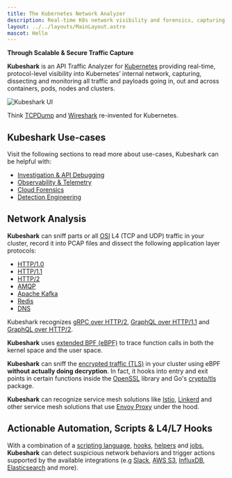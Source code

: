 ```yaml
---
title: The Kubernetes Network Analyzer
description: Real-time K8s network visibility and forensics, capturing and monitoring all traffic and payloads going in, out and across containers, pods, nodes and clusters.
layout: ../../layouts/MainLayout.astro
mascot: Hello
---
```


**Through Scalable & Secure Traffic Capture**

**Kubeshark** is an API Traffic Analyzer for [Kubernetes](https://kubernetes.io/) providing real-time, protocol-level visibility into Kubernetes’ internal network, capturing, dissecting and monitoring all traffic and payloads going in, out and across containers, pods, nodes and clusters.

![Kubeshark UI](/kubeshark-ui.png)

Think [TCPDump](https://en.wikipedia.org/wiki/Tcpdump) and [Wireshark](https://www.wireshark.org/) re-invented for Kubernetes.

## Kubeshark Use-cases

Visit the following sections to read more about use-cases, Kubeshark can be helpful with:
- [Investigation & API Debugging](/en/traffic_investigation)
- [Observability & Telemetry](/en/observability)
- [Cloud Forensics](/en/cloud_forensics)
- [Detection Engineering](/en/actionable_detection)

## Network Analysis
**Kubeshark** can sniff parts or all [OSI](https://en.wikipedia.org/wiki/OSI_model) L4 (TCP and UDP) traffic in your cluster, record it into PCAP files and dissect the following application layer protocols:

- [HTTP/1.0](https://datatracker.ietf.org/doc/html/rfc1945)
- [HTTP/1.1](https://datatracker.ietf.org/doc/html/rfc2616)
- [HTTP/2](https://datatracker.ietf.org/doc/html/rfc7540)
- [AMQP](https://www.rabbitmq.com/amqp-0-9-1-reference.html)
- [Apache Kafka](https://kafka.apache.org/protocol)
- [Redis](https://redis.io/topics/protocol)
- [DNS](https://www.iana.org/assignments/dns-parameters/dns-parameters.xhtml)

Kubeshark recognizes [gRPC over HTTP/2](https://grpc.github.io/grpc/core/md_doc__p_r_o_t_o_c_o_l-_h_t_t_p2.html),
[GraphQL over HTTP/1.1](https://graphql.org/learn/serving-over-http/)
and [GraphQL over HTTP/2](https://graphql.org/learn/serving-over-http/).

**Kubeshark** uses [extended BPF (eBPF)](https://en.wikipedia.org/wiki/Berkeley_Packet_Filter) to trace function calls in both the kernel space and the user space.

**Kubeshark** can sniff the [encrypted traffic (TLS)](https://en.wikipedia.org/wiki/Transport_Layer_Security) in your cluster using
eBPF **without actually doing decryption**. In fact, it hooks into entry and exit points in certain functions inside the
[OpenSSL](https://www.openssl.org/) library and Go's [crypto/tls](https://pkg.go.dev/crypto/tls) package.

**Kubeshark** can recognize service mesh solutions like [Istio](https://istio.io/), [Linkerd](https://linkerd.io/) and other service mesh solutions that use [Envoy Proxy](https://www.envoyproxy.io/) under the hood.

## Actionable Automation, Scripts & L4/L7 Hooks

With a combination of a [scripting language](/en/automation_scripting), [hooks](/en/automation_hooks), [helpers](/en/automation_helpers) and [jobs](/en/automation_jobs), **Kubeshark** can detect suspicious network behaviors and trigger actions supported by the available integrations (e.g [Slack](/en/integrations_slack), [AWS S3](/en/integrations_aws_s3), [InfluxDB](/en/integrations_influxdb), [Elasticsearch](/en/integrations_elastic) and more).